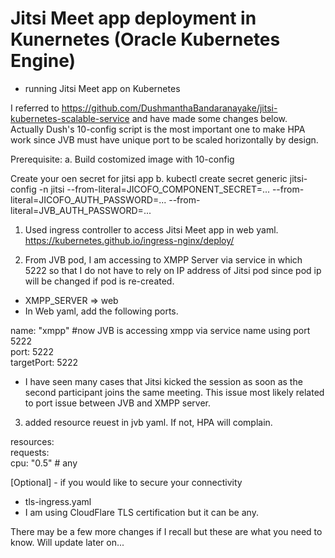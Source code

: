# Jitsi Meet app deployment in Kunernetes (Oracle Kubernetes Engine)
- running Jitsi Meet app on Kubernetes

I referred to https://github.com/DushmanthaBandaranayake/jitsi-kubernetes-scalable-service and have made some changes below.\
Actually Dush's 10-config script is the most important one to make HPA work since JVB must have unique port to be scaled horizontally by design. 

Prerequisite: 
 a. Build costomized image with 10-config
 
 Create your oen secret for jitsi app
 b. kubectl create secret generic jitsi-config -n jitsi --from-literal=JICOFO_COMPONENT_SECRET=... --from-literal=JICOFO_AUTH_PASSWORD=... --from-literal=JVB_AUTH_PASSWORD=...



1. Used ingress controller to access Jitsi Meet app in web yaml. 
https://kubernetes.github.io/ingress-nginx/deploy/


2. From JVB pod, I am accessing to XMPP Server via service in which 5222 so that I do not have to rely on IP address of Jitsi pod since pod ip will be changed if pod is re-created.
- XMPP_SERVER => web
- In Web yaml, add the following ports. 

 name: "xmpp"   #now JVB is accessing xmpp via service name using port 5222 \
    port: 5222\
    targetPort: 5222 

* I have seen many cases that Jitsi kicked the session as soon as the second participant joins the same meeting. This issue most likely related to port issue between JVB and XMPP server. 


3. added resource reuest in jvb yaml. If not, HPA will complain. 

  resources: \
   requests: \
     cpu: "0.5"  # any  


[Optional] - if you would like to secure your connectivity 
- tls-ingress.yaml  
- I am using CloudFlare TLS certification but it can be any. 

There may be a few more changes if I recall but these are what you need to know. 
Will update later on...
